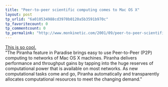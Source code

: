 ```yaml
---
title: "Peer-to-peer scientific computing comes to Mac OS X"
layout: post
tp_urlid: "6a010534988cd3970b0120a5b3591b970c"
tp_favoritecount: 0
tp_commentcount: 0
tp_permalink: "http://www.monkinetic.com/2001/09/peer-to-peer-scientific-computing-comes-to-mac-os-x.html"
---
```

<a href="http://www.lindaspaces.com/news/news080601.html">This is so cool.</a><br />
&quot;The Piranha feature in Paradise brings easy to use Peer-to-Peer (P2P) computing to networks of Mac OS X machines. Piranha delivers performance and throughput gains by tapping into the huge reserves of computational power that is available on most networks. As new computational tasks come and go, Piranha automatically and transparently allocates computational resources to meet the changing demand.&quot;
